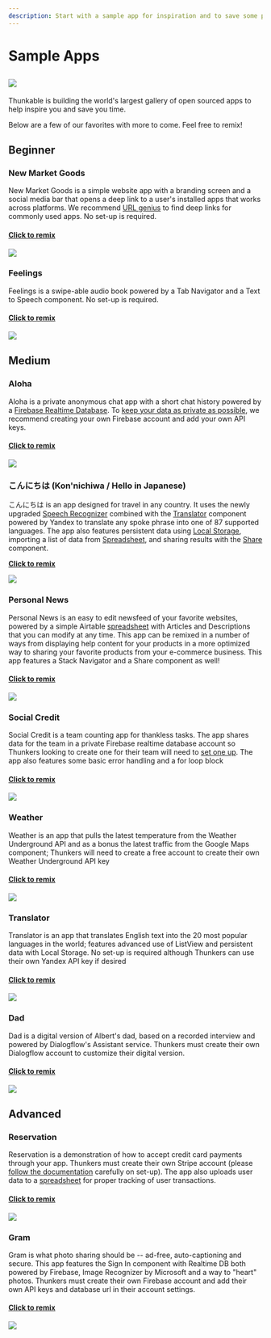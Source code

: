 ```yaml
---
description: Start with a sample app for inspiration and to save some perspiration
---
```


# Sample Apps

##  ![](../../.gitbook/assets/remix-icon.png)

Thunkable is building the world's largest gallery of open sourced apps to help inspire you and save you time.

Below are a few of our favorites with more to come. Feel free to remix!

## Beginner

### New Market Goods

New Market Goods is a simple website app with a branding screen and a social media bar that opens a deep link to a user's installed apps that works across platforms. We recommend [URL genius](https://app.urlgeni.us/#/) to find deep links for commonly used apps. No set-up is required.

#### [Click to remix](https://goo.gl/Df56zz)

![](../../.gitbook/assets/nmg.png)

### Feelings

Feelings is a swipe-able audio book powered by a Tab Navigator and a Text to Speech component. No set-up is required.

#### [Click to remix](https://goo.gl/xs2ZYn)

![](../../.gitbook/assets/feelings.png)



## **Medium**

### Aloha

Aloha is a private anonymous chat app with a short chat history powered by a [Firebase Realtime Database](../2-create/components/data-storage/realtime-db.md). To [keep your data as private as possible](../2-create/app-data-privacy.md#create-your-own-private-repository-of-cloud-data), we recommend creating your own Firebase account and add your own API keys.

#### [Click to remix](https://goo.gl/jPNbTN)

![](../../.gitbook/assets/docs-aloha.png)

### **こんにちは \(Kon'nichiwa / Hello in Japanese\)**

こんにちは is an app designed for travel in any country. It uses the newly upgraded [Speech Recognizer](../2-create/components/artificial-intelligence/speech-recognizer.md) combined with the [Translator](../2-create/components/artificial-intelligence/translator.md) component powered by Yandex to translate any spoke phrase into one of 87 supported languages. The app also features persistent data using [Local Storage](../2-create/components/data-storage/local-storage.md), importing a list of data from [Spreadsheet](../2-create/components/data-storage/spreadsheet.md), and sharing results with the [Share](../2-create/components/social/share.md) component.

[**Click to remix**](https://goo.gl/DHp6Qv)

![](../../.gitbook/assets/docs-real.png)

### Personal News

Personal News is an easy to edit newsfeed of your favorite websites, powered by a simple Airtable [spreadsheet](../2-create/components/data-storage/spreadsheet.md) with Articles and Descriptions that you can modify at any time. This app can be remixed in a number of ways from displaying help content for your products in a more optimized way to sharing your favorite products from your e-commerce business. This app features a Stack Navigator and a Share component as well!

#### [Click to remix](https://goo.gl/215j2a)

![](../../.gitbook/assets/personal-news.png)

### Social Credit

Social Credit is a team counting app for thankless tasks. The app shares data for the team in a private Firebase realtime database account so Thunkers looking to create one for their team will need to [set one up](https://docs.thunkable.com/x/components/data-storage/realtime-db.html#set-up). The app also features some basic error handling and a for loop block

#### [Click to remix](https://goo.gl/J9dkd2)

![](../../.gitbook/assets/social-credit.png)

### Weather

Weather is an app that pulls the latest temperature from the Weather Underground API and as a bonus the latest traffic from the Google Maps component; Thunkers will need to create a free account to create their own Weather Underground API key

#### [Click to remix](https://goo.gl/aAH6eM)

![](../../.gitbook/assets/weather.png)

### Translator

Translator is an app that translates English text into the 20 most popular languages in the world; features advanced use of ListView and persistent data with Local Storage. No set-up is required although Thunkers can use their own Yandex API key if desired

#### [Click to remix](https://goo.gl/vYQNt2)

![](../../.gitbook/assets/translator%20%281%29.png)

### Dad

Dad is a digital version of Albert's dad, based on a recorded interview and powered by Dialogflow's Assistant service. Thunkers must create their own Dialogflow account to customize their digital version.

#### [Click to remix](https://goo.gl/P94huP)

![](../../.gitbook/assets/docs-dad.png)

## Advanced

### Reservation

Reservation is a demonstration of how to accept credit card payments through your app. Thunkers must create their own Stripe account \(please [follow the documentation](https://docs.thunkable.com/ios/components/monetisation/payments.html) carefully on set-up\). The app also uploads user data to a [spreadsheet](https://docs.thunkable.com/ios/components/data-storage/spreadsheets.html) for proper tracking of user transactions.

#### [**Click to remix**](https://goo.gl/XY9cTx)

![](../../.gitbook/assets/thunkable-documentation-exhibits-97%20%281%29.png)

### Gram

Gram is what photo sharing should be -- ad-free, auto-captioning and secure. This app features the Sign In component with Realtime DB both powered by Firebase, Image Recognizer by Microsoft and a way to "heart" photos. Thunkers must create their own Firebase account and add their own API keys and database url in their account settings.

#### [Click to remix](https://goo.gl/gT6qEm)

![](../../.gitbook/assets/docs-gram.png)



